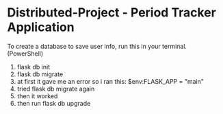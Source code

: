 # Distributed-Project - Period Tracker Application
To create a database to save user info, run this in your terminal. (PowerShell)
1. flask db init
2. flask db migrate
3. at first it gave me an error so i ran this: $env:FLASK_APP = "main"
4. tried flask db migrate again
5. then it worked
6. then run flask db upgrade
